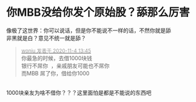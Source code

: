 # 你MBB没给你发个原始股？舔那么厉害


像极了这世界：你可以说话，但是你不能说不一样的话，不然你就是舔<br />
非黑就是白？意见不统一就是舔？

<div class="quote"><blockquote><font size="2"><a href="https://www.hostloc.com/forum.php?mod=redirect&amp;goto=findpost&amp;pid=9401382&amp;ptid=762309" target="_blank"><font color="#999999">woniu 发表于 2020-11-4 13:45</font></a></font><br />
你最急的时候，去借1000块钱&nbsp;&nbsp;<br />
银行不屌你&nbsp;&nbsp;，亲戚朋友可能也不屌你<br />
而MBB 屌了你，借给你1000</blockquote></div><br />
1000块亲友为啥不借你？？？这里面怕是都是不能说的东西吧

